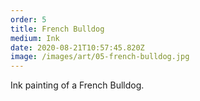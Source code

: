 ```yaml
---
order: 5
title: French Bulldog
medium: Ink
date: 2020-08-21T10:57:45.820Z
image: /images/art/05-french-bulldog.jpg
---
```

Ink painting of a French Bulldog.
